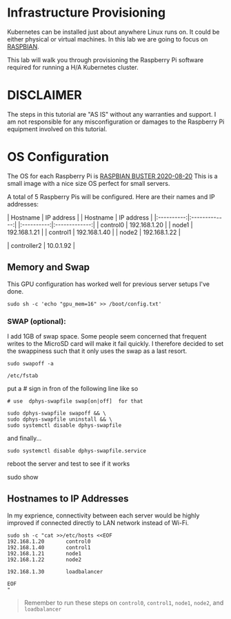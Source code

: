 # Infrastructure Provisioning

Kubernetes can be installed just about anywhere Linux runs on. It could be either physical or virtual machines. In this lab we are going to focus on [RASPBIAN](https://www.raspberrypi.org/downloads/raspbian/).

This lab will walk you through provisioning the Raspberry Pi software required for running a H/A Kubernetes cluster. 

# DISCLAIMER
The steps in this tutorial are "AS IS" without any warranties and support.
I am not responsible for any misconfiguration or damages to the Raspberry Pi equipment involved on this tutorial.


# OS Configuration

The OS for each Raspberry Pi is [RASPBIAN BUSTER 2020-08-20](https://downloads.raspberrypi.org/raspbian_lite/images/raspbian_lite-2017-03-03/2017-03-02-raspbian-jessie-lite.zip) This is a small image with a nice size OS perfect for small servers.

A total of 5 Raspberry Pis will be configured. Here are their names and IP addresses:

| Hostname   | IP address    |              | Hostname   | IP address    |
|:----------:|:-------------:|              |:----------:|:-------------:| 
| control0   | 192.168.1.20  |              | node1      | 192.168.1.21  |
| control1   | 192.168.1.40  |              | node2      | 192.168.1.22  |

| controller2   | 10.0.1.92     |


## Memory and Swap

This GPU configuration has worked well for previous server setups I've done.

```
sudo sh -c 'echo "gpu_mem=16" >> /boot/config.txt'
```

### SWAP (optional):
I add 1GB of swap space.
Some people seem concerned that frequent writes to the MicroSD card will make it fail quickly. I therefore decided to set the swappiness such that it only uses the swap as a last resort.

```
sudo swapoff -a
```
```
/etc/fstab
```
put a # sign in fron of the following line like so
```
# use  dphys-swapfile swap[on|off]  for that
```

```
sudo dphys-swapfile swapoff && \
sudo dphys-swapfile uninstall && \
sudo systemctl disable dphys-swapfile
```
and finally...
```
sudo systemctl disable dphys-swapfile.service
```
reboot the server and test to see if it works

sudo show
## Hostnames to IP Addresses

In my exprience, connectivity between each server would be highly improved if connected directly to LAN network instead of Wi-Fi.

```
sudo sh -c "cat >>/etc/hosts <<EOF
192.168.1.20       control0
192.168.1.40       control1
192.168.1.21       node1
192.168.1.22       node2

192.168.1.30       loadbalancer

EOF
"
```

> Remember to run these steps on `control0`, `control1`, `node1`, `node2`, and `loadbalancer`
